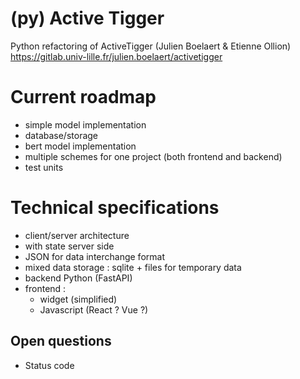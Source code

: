 # (py) Active Tigger

Python refactoring of ActiveTigger (Julien Boelaert & Etienne Ollion) https://gitlab.univ-lille.fr/julien.boelaert/activetigger

# Current roadmap

- simple model implementation
- database/storage
- bert model implementation
- multiple schemes for one project (both frontend and backend)
- test units

# Technical specifications

- client/server architecture
- with state server side
- JSON for data interchange format
- mixed data storage : sqlite + files for temporary data
- backend Python (FastAPI)
- frontend :
    - widget (simplified)
    - Javascript (React ? Vue ?)

## Open questions

- Status code